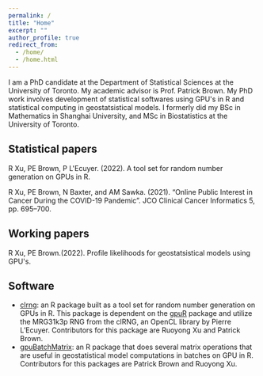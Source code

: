 ```yaml
---
permalink: /
title: "Home"
excerpt: ""
author_profile: true
redirect_from:
  - /home/
  - /home.html
---
```


I am a PhD candidate at the Department of Statistical Sciences at the University of Toronto. My academic advisor is Prof. Patrick Brown. My PhD work involves development of statistical softwares using GPU's in R and statistical computing in geostatsistical models. I formerly did my BSc in Mathematics in Shanghai University, and MSc in Biostatistics at the University of Toronto.


## Statistical papers
R Xu, PE Brown, P L'Ecuyer. (2022). A tool set for random number generation on GPUs in R. 


R Xu, PE Brown, N Baxter, and AM Sawka. (2021).
“Online Public Interest in Cancer During the COVID-19 Pandemic”.
JCO Clinical Cancer Informatics 5, pp. 695–700.


## Working papers
R Xu, PE Brown.(2022). Profile likelihoods for geostatsistical models using GPU's.


## Software
* [clrng](https://github.com/ruoyongxu/clrng): an R package built as a tool set for random number generation on GPUs in R. This package is dependent on the [gpuR](https://github.com/cdeterman/gpuR) package and utilize the MRG31k3p RNG from the clRNG, an OpenCL library by Pierre L’Ecuyer. Contributors for this package are Ruoyong Xu and Patrick Brown.
* [gpuBatchMatrix](https://github.com/ruoyongxu/gpuBatchMatrix): an R package that does several matrix operations that are useful in geostatistical model computations in batches on GPU in R. Contributors for this packages are Patrick Brown and Ruoyong Xu.









